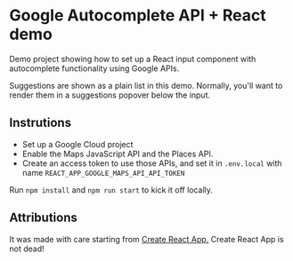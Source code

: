# Google Autocomplete API + React demo

Demo project showing how to set up a React input component with autocomplete functionality using Google APIs.

Suggestions are shown as a plain list in this demo. Normally, you'll want to render them in a suggestions popover below the input.

## Instrutions

* Set up a Google Cloud project
* Enable the Maps JavaScript API and the Places API.
* Create an access token to use those APIs, and set it in `.env.local` with name `REACT_APP_GOOGLE_MAPS_API_API_TOKEN`

Run `npm install` and `npm run start` to kick it off locally.

## Attributions

It was made with care starting from [Create React App.](https://github.com/facebook/create-react-app) Create React App is not dead!
